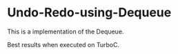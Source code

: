 # Undo-Redo-using-Dequeue

This is a implementation of the Dequeue.

Best results when executed on TurboC.
